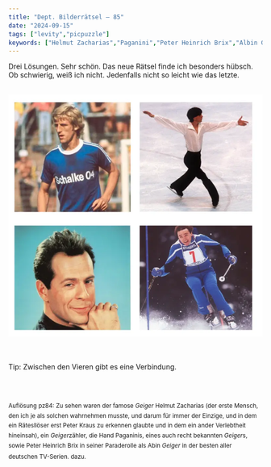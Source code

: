 ```yaml
---
title: "Dept. Bilderrätsel – 85"
date: "2024-09-15"
tags: ["levity","picpuzzle"]
keywords: ["Helmut Zacharias","Paganini","Peter Heinrich Brix","Albin Geiger","Rudi Cerne","Bruce Willis","Klaus Fichtel","Christian Neureuther"]
---
```

Drei Lösungen. Sehr schön. Das neue Rätsel finde ich besonders hübsch. Ob schwierig, weiß ich nicht. Jedenfalls nicht so leicht wie das letzte.


<br/>

<img  src="/assets/img/picpuzzle/picpuzzle85.webp" alt="Bilderrätsel85">

<br/>
<br/>
<br/>

Tip: Zwischen den Vieren gibt es eine Verbindung.

<br/>
<br/>

<sup>Auflösung pz84: Zu sehen waren der famose <i>Geiger</i> Helmut Zacharias (der erste Mensch, den ich je als solchen wahrnehmen musste, und darum für immer der Einzige, und in dem ein Rätesllöser erst Peter Kraus zu erkennen glaubte und in dem ein ander Verlebtheit hineinsah), ein <i>Geiger</i>zähler, die Hand Paganinis, eines auch recht bekannten <i>Geiger</i>s, sowie Peter Heinrich Brix in seiner Paraderolle als Abin <i>Geiger</i> in der besten aller deutschen TV-Serien.
dazu.
<sup>